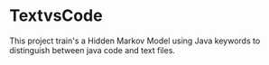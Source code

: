 # TextvsCode
This project train's a Hidden Markov Model using Java keywords to distinguish between java code and text files.
